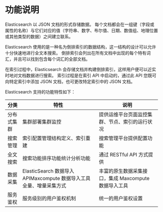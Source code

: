 # 功能说明

Elasticsearch 以 JSON 文档的形式存储数据。
每个文档都会在一组键（字段或属性的名称）与它们对应的值（字符串、数字、布尔值、日期、数值组、地理位置或其他类型的数据）之间建立联系。

Elasticsearch 使用的是一种名为倒排索引的数据结构，这一结构的设计可以允许十分快速地进行全文本搜索。
倒排索引会列出在所有文档中出现的每个特有词汇，并且可以找到包含每个词汇的全部文档。

在索引过程中，Elasticsearch 会存储文档并构建倒排索引，这样用户便可以近实时地对文档数据进行搜索。
索引过程是在索引 API 中启动的，通过此 API 您既可向特定索引中添加 JSON 文档，也可更改特定索引中的 JSON 文档。

Elasticsearch 支持的功能特性如下：

| 分类       | 特性                                                         | 说明                                                 |
| ---------- | ------------------------------------------------------------ | ---------------------------------------------------- |
| 分布式集群 | 集群部署集群监控                                             | 提供运维平台页面监控集群、节点、索引的运行状况       |
| 搜索管理   | 索引配置管理结构定义、索引重建                               | 搜索管理平台提供配置功能                             |
| 全文搜索   | 搜索功能排序功能统计分析功能                                 | 通过 RESTful API 方式提供                            |
| 数据采集   | ElasticSearch 数据导入 APIMaxcompute 数据导入工具全量、增量采集方式 | 丰富的原生数据采集接口，集成 Maxcompute 数据导入工具 |
| 服务鉴权   | 服务级别的用户鉴权机制                                       | 统一的用户鉴权设置                                   |
